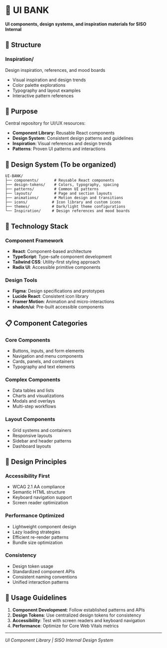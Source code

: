 # 🎨 UI BANK

**UI components, design systems, and inspiration materials for SISO Internal**

## 📁 **Structure**

### **Inspiration/**
Design inspiration, references, and mood boards
- Visual inspiration and design trends
- Color palette explorations
- Typography and layout examples
- Interactive pattern references

## 🎯 **Purpose**

Central repository for UI/UX resources:
- **Component Library**: Reusable React components
- **Design System**: Consistent design patterns and guidelines
- **Inspiration**: Visual references and design trends
- **Patterns**: Proven UI patterns and interactions

## 🎨 **Design System** (To be organized)

```
UI-BANK/
├── components/       # Reusable React components
├── design-tokens/    # Colors, typography, spacing
├── patterns/         # Common UI patterns
├── layouts/          # Page and section layouts
├── animations/       # Motion design and transitions
├── icons/           # Icon library and custom icons
├── themes/          # Dark/light theme configurations
└── Inspiration/     # Design references and mood boards
```

## 🚀 **Technology Stack**

### **Component Framework**
- **React**: Component-based architecture
- **TypeScript**: Type-safe component development
- **Tailwind CSS**: Utility-first styling approach
- **Radix UI**: Accessible primitive components

### **Design Tools**
- **Figma**: Design specifications and prototypes
- **Lucide React**: Consistent icon library
- **Framer Motion**: Animation and micro-interactions
- **shadcn/ui**: Pre-built accessible components

## 📋 **Component Categories**

### **Core Components**
- Buttons, inputs, and form elements
- Navigation and menu components
- Cards, panels, and containers
- Typography and text elements

### **Complex Components**
- Data tables and lists
- Charts and visualizations
- Modals and overlays
- Multi-step workflows

### **Layout Components**
- Grid systems and containers
- Responsive layouts
- Sidebar and header patterns
- Dashboard layouts

## 🎯 **Design Principles**

### **Accessibility First**
- WCAG 2.1 AA compliance
- Semantic HTML structure
- Keyboard navigation support
- Screen reader optimization

### **Performance Optimized**
- Lightweight component design
- Lazy loading strategies
- Efficient re-render patterns
- Bundle size optimization

### **Consistency**
- Design token usage
- Standardized component APIs
- Consistent naming conventions
- Unified interaction patterns

## 🔧 **Usage Guidelines**

1. **Component Development**: Follow established patterns and APIs
2. **Design Tokens**: Use centralized design tokens for consistency
3. **Accessibility**: Test with screen readers and keyboard navigation
4. **Performance**: Optimize for Core Web Vitals metrics

---
*UI Component Library | SISO Internal Design System*